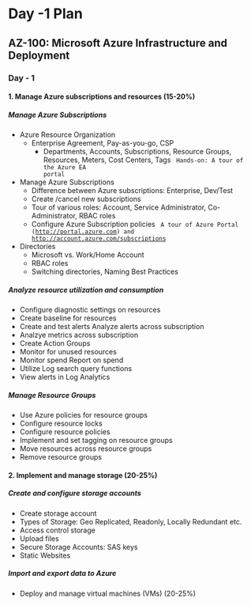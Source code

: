 # Day -1 Plan

## AZ-100: Microsoft Azure Infrastructure and Deployment

### Day - 1

#### 1. Manage Azure subscriptions and resources (15-20%)
##### Manage Azure Subscriptions
 - Azure Resource Organization
	 - Enterprise Agreement, Pay-as-you-go, CSP
		 - Departments, Accounts, Subscriptions, Resource Groups, Resources, Meters, Cost Centers, Tags
<code> Hands-on:  A tour of the Azure EA portal</code>
 - Manage Azure Subscriptions
	 - Difference between Azure subscriptions:  Enterprise, Dev/Test
	 - Create /cancel new subscriptions
	 - Tour of various roles:  Account, Service Administrator, Co-Administrator, RBAC roles
	 - Configure Azure Subscription policies
<code> A tour of Azure Portal (http://portal.azure.com) and http://account.azure.com/subscriptions </code>
 - Directories
	 - Microsoft vs. Work/Home Account
	 - RBAC roles
	 - Switching directories, Naming Best Practices
##### Analyze resource utilization and consumption
 - Configure diagnostic settings on resources
 - Create baseline for resources 
 - Create and test alerts Analyze alerts across subscription    
 - Analzye metrics across subscription
 -  Create Action Groups
 -  Monitor for unused resources
 - Monitor spend Report on spend
 - Utilize Log search query functions 
 - View alerts in Log Analytics

##### Manage Resource Groups

 - Use Azure policies for resource groups
 - Configure resource locks
 - Configure resource policies 
 - Implement and set tagging on resource groups
 - Move resources across resource groups
 - Remove resource groups

#### 2.  Implement and manage storage (20-25%) 
##### Create and configure storage accounts
- Create storage account
- Types of Storage:  Geo Replicated, Readonly, Locally Redundant etc.
- Access control storage
- Upload files
- Secure Storage Accounts:  SAS keys
- Static Websites
##### Import and export data to Azure
####

 - Deploy and manage virtual machines (VMs)    (20-25%) 
<!--stackedit_data:
eyJoaXN0b3J5IjpbMTg0OTM3NjA2NV19
-->